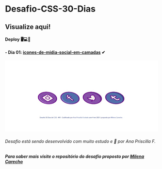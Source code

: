 # Desafio-CSS-30-Dias
## Visualize aqui!

#### Deploy 🖥💻📱
#### - Dia 01:  [icones-de-midia-social-em-camadas](https://icones-em-camadas-dia-01.vercel.app/) ✔

![dia 01 do desafio icones em camadas](https://github.com/AnaPriscilla/Desafio-CSS-30-Dias/blob/master/Desafios/Dia-01/img/icones-em-camadas.gif?raw=true)

###### Desafio está sendo desenvolvido com muito estudo e 🧡 por Ana Priscilla F. 
##### Para saber mais visite o repositório do desafio proposto por [Milena Carecho](https://github.com/MilenaCarecho/30diasDeCSS) 
